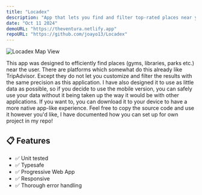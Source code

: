 ```yaml
---
title: "Locadex"
description: "App that lets you find and filter top-rated places near you."
date: "Oct 11 2024"
demoURL: "https://theventura.netlify.app"
repoURL: "https://github.com/joayo13/Locadex"
---
```


![Locadex Map View](/locadex.png)

This app was designed to efficiently find places (gyms, libraries, parks etc.) near the user. There are platforms which somewhat do this already like TripAdvisor. Except they do not let you customize and filter the results with the same precision as this application. I have also designed it to use as little data as possible, so if you decide to use the mobile version, you can safely use your data without it being taken up the way it would be with other applications. If you want to, you can download it to your device to have a more native app-like experience. Feel free to copy the source code and use it however you'd like, I have documented how you can set up for own project in my repo!

## 📋 Features

- ✅ Unit tested
- ✅ Typesafe
- ✅ Progressive Web App
- ✅ Responsive
- ✅ Thorough error handling